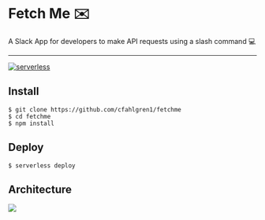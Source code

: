 # Fetch Me ✉️

A Slack App for developers to make API requests using a slash command 💻

---

[![serverless](http://public.serverless.com/badges/v3.svg)](http://www.serverless.com)

## Install

    $ git clone https://github.com/cfahlgren1/fetchme
    $ cd fetchme
    $ npm install

## Deploy

    $ serverless deploy

## Architecture

![](https://i.ibb.co/c889nfF/lambda-architecture.png)
